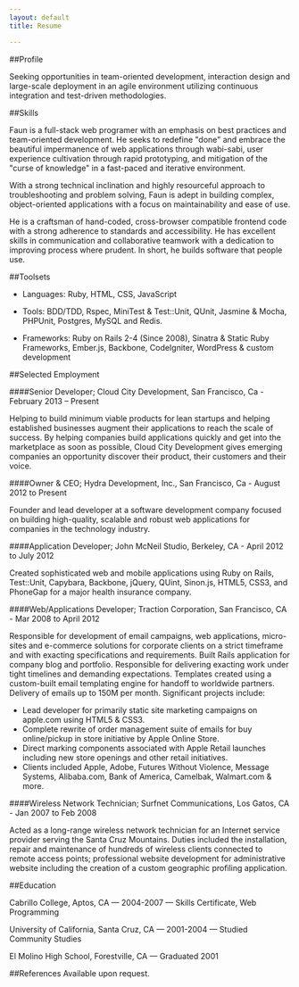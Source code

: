 ```yaml
---
layout: default
title: Resume

---
```


##Profile

Seeking opportunities in team-oriented development, interaction design and large-scale deployment in an agile environment utilizing continuous integration and test-driven methodologies.

##Skills

Faun is a full-stack web programer with an emphasis on best practices and team-oriented development. He seeks to redefine "done" and embrace the beautiful impermanence of web applications through wabi-sabi, user experience cultivation through rapid prototyping, and mitigation of the "curse of knowledge" in a fast-paced and iterative environment.

With a strong technical inclination and highly resourceful approach to troubleshooting and problem solving, Faun is adept in building complex, object-oriented applications with a focus on maintainability and ease of use.

He is a craftsman of hand-coded, cross-browser compatible frontend code with a strong adherence to standards and accessibility. He has excellent skills in communication and collaborative teamwork with a dedication to improving process where prudent. In short, he builds software that people use.

##Toolsets

- Languages: Ruby, HTML, CSS, JavaScript

- Tools: BDD/TDD, Rspec, MiniTest & Test::Unit, QUnit, Jasmine & Mocha, PHPUnit, Postgres, MySQL and Redis.

- Frameworks: Ruby on Rails 2-4 (Since 2008), Sinatra & Static Ruby Frameworks, Ember.js, Backbone, CodeIgniter, WordPress & custom development

##Selected Employment

####Senior Developer; Cloud City Development, San Francisco, Ca - February 2013 – Present

Helping to build minimum viable products for lean startups and helping established businesses augment their applications to reach the scale of success. By helping companies build applications quickly and get into the marketplace as soon as possible, Cloud City Development gives emerging companies an opportunity discover their product, their customers and their voice.

####Owner & CEO; Hydra Development, Inc., San Francisco, Ca - August 2012 to Present

Founder and lead developer at a software development company focused on building high-quality, scalable and robust web applications for companies in the technology industry.

####Application Developer; John McNeil Studio, Berkeley, CA - April 2012 to July 2012

Created sophisticated web and mobile applications using Ruby on Rails, Test::Unit, Capybara, Backbone, jQuery, QUint, Sinon.js, HTML5, CSS3, and PhoneGap for a major health insurance company.

####Web/Applications Developer; Traction Corporation, San Francisco, CA - Mar 2008 to April 2012

Responsible for development of email campaigns, web applications, micro-sites and e-commerce solutions for corporate clients on a strict timeframe and with exacting specifications and requirements. Built Rails application for company blog and portfolio. Responsible for delivering exacting work under tight timelines and demanding expectations. Templates created using a custom-built email templating engine for handoff to worldwide partners. Delivery of emails up to 150M per month. Significant projects include: 

- Lead developer for primarily static site marketing campaigns on apple.com using HTML5 & CSS3.
- Complete rewrite of order management suite of emails for buy online/pickup in store initiative by Apple Online Store.
- Direct marking components associated with Apple Retail launches including new store openings and other retail initiatives.
- Clients included Apple, Adobe, Futures Without Violence, Message Systems, Alibaba.com, Bank of America, Camelbak, Walmart.com & more.

####Wireless Network Technician; Surfnet Communications, Los Gatos, CA - Jan 2007 to Feb 2008

Acted as a long-range wireless network technician for an Internet service provider serving the Santa Cruz Mountains.  Duties included the installation, repair and maintenance of hundreds of wireless clients connected to remote access points; professional website development for administrative website including the creation of a custom geographic profiling application.

##Education

Cabrillo College, Aptos, CA — 2004-2007  —  Skills Certificate, Web Programming

University of California, Santa Cruz, CA  —  2001-2004  —  Studied Community Studies

El Molino High School, Forestville, CA  —  Graduated 2001

##References
Available upon request.
